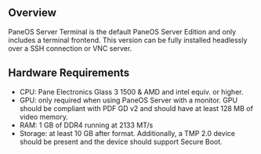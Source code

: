 ## Overview
PaneOS Server Terminal is the default PaneOS Server Edition and only includes a terminal frontend. This version can be fully installed headlessly over a SSH connection or VNC server.

## Hardware Requirements
- CPU: Pane Electronics Glass 3 1500 & AMD and intel equiv. or higher.
- GPU: only required when using PaneOS Server with a monitor. GPU should be compliant with PDF GD v2 and should have at least 128 MB of video memory.
- RAM: 1 GB of DDR4 running at 2133 MT/s
- Storage: at least 10 GB after format.
Additionally, a TMP 2.0 device should be present and the device should support Secure Boot.